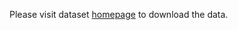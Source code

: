 Please visit dataset [homepage](https://www.kaggle.com/datasets/kenfackbruno/black-pod-rot-and-pod-borer-on-cocoa-pod) to download the data. 
